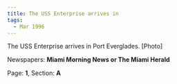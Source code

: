 ```yaml
---  
title: The USS Enterprise arrives in  
tags:  
  - Mar 1996  
---  
```

  
The USS Enterprise arrives in Port Everglades. [Photo]  
  
Newspapers: **Miami Morning News or The Miami Herald**  
  
Page: **1**, Section: **A** 
